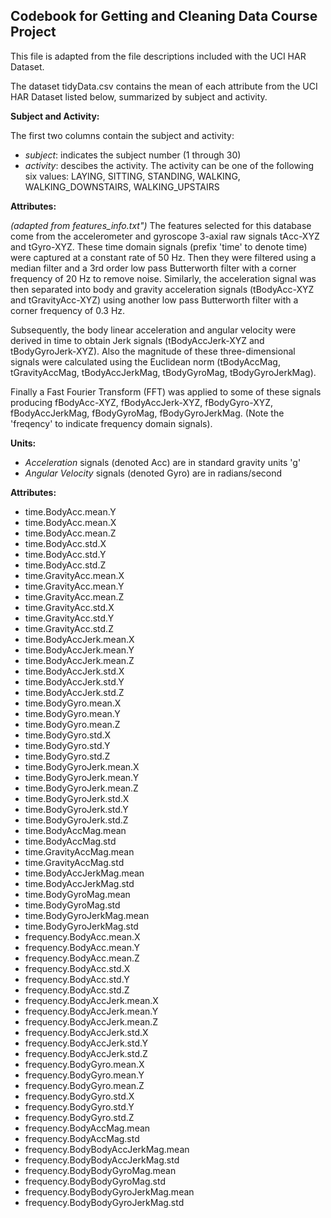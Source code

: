 ## Codebook for Getting and Cleaning Data Course Project

This file is adapted from the file descriptions included with the UCI HAR Dataset.

The dataset tidyData.csv contains the mean of each attribute from the UCI HAR Dataset listed below, summarized by subject and activity. 

**Subject and Activity:**

The first two columns contain the subject and activity:
- *subject*: indicates the subject number (1 through 30)
- *activity*: descibes the activity. The activity can be one of the following six values: LAYING, SITTING, STANDING, WALKING, WALKING_DOWNSTAIRS, WALKING_UPSTAIRS

**Attributes:**

*(adapted from features_info.txt")* The features selected for this database come from the accelerometer and gyroscope 3-axial raw signals tAcc-XYZ and tGyro-XYZ. These time domain signals (prefix 'time' to denote time) were captured at a constant rate of 50 Hz. Then they were filtered using a median filter and a 3rd order low pass Butterworth filter with a corner frequency of 20 Hz to remove noise. Similarly, the acceleration signal was then separated into body and gravity acceleration signals (tBodyAcc-XYZ and tGravityAcc-XYZ) using another low pass Butterworth filter with a corner frequency of 0.3 Hz. 

Subsequently, the body linear acceleration and angular velocity were derived in time to obtain Jerk signals (tBodyAccJerk-XYZ and tBodyGyroJerk-XYZ). Also the magnitude of these three-dimensional signals were calculated using the Euclidean norm (tBodyAccMag, tGravityAccMag, tBodyAccJerkMag, tBodyGyroMag, tBodyGyroJerkMag). 

Finally a Fast Fourier Transform (FFT) was applied to some of these signals producing fBodyAcc-XYZ, fBodyAccJerk-XYZ, fBodyGyro-XYZ, fBodyAccJerkMag, fBodyGyroMag, fBodyGyroJerkMag. (Note the 'freqency' to indicate frequency domain signals).

**Units:**
- *Acceleration* signals (denoted Acc) are in standard gravity units 'g'
- *Angular Velocity* signals (denoted Gyro) are in radians/second

**Attributes:**
- time.BodyAcc.mean.Y
- time.BodyAcc.mean.X
- time.BodyAcc.mean.Z
- time.BodyAcc.std.X
- time.BodyAcc.std.Y
- time.BodyAcc.std.Z
- time.GravityAcc.mean.X
- time.GravityAcc.mean.Y
- time.GravityAcc.mean.Z
- time.GravityAcc.std.X
- time.GravityAcc.std.Y
- time.GravityAcc.std.Z
- time.BodyAccJerk.mean.X
- time.BodyAccJerk.mean.Y
- time.BodyAccJerk.mean.Z
- time.BodyAccJerk.std.X
- time.BodyAccJerk.std.Y
- time.BodyAccJerk.std.Z
- time.BodyGyro.mean.X
- time.BodyGyro.mean.Y
- time.BodyGyro.mean.Z
- time.BodyGyro.std.X
- time.BodyGyro.std.Y
- time.BodyGyro.std.Z
- time.BodyGyroJerk.mean.X
- time.BodyGyroJerk.mean.Y
- time.BodyGyroJerk.mean.Z
- time.BodyGyroJerk.std.X
- time.BodyGyroJerk.std.Y
- time.BodyGyroJerk.std.Z
- time.BodyAccMag.mean
- time.BodyAccMag.std
- time.GravityAccMag.mean
- time.GravityAccMag.std
- time.BodyAccJerkMag.mean
- time.BodyAccJerkMag.std
- time.BodyGyroMag.mean
- time.BodyGyroMag.std
- time.BodyGyroJerkMag.mean
- time.BodyGyroJerkMag.std
- frequency.BodyAcc.mean.X
- frequency.BodyAcc.mean.Y
- frequency.BodyAcc.mean.Z
- frequency.BodyAcc.std.X
- frequency.BodyAcc.std.Y
- frequency.BodyAcc.std.Z
- frequency.BodyAccJerk.mean.X
- frequency.BodyAccJerk.mean.Y
- frequency.BodyAccJerk.mean.Z
- frequency.BodyAccJerk.std.X
- frequency.BodyAccJerk.std.Y
- frequency.BodyAccJerk.std.Z
- frequency.BodyGyro.mean.X
- frequency.BodyGyro.mean.Y
- frequency.BodyGyro.mean.Z
- frequency.BodyGyro.std.X
- frequency.BodyGyro.std.Y
- frequency.BodyGyro.std.Z
- frequency.BodyAccMag.mean
- frequency.BodyAccMag.std
- frequency.BodyBodyAccJerkMag.mean
- frequency.BodyBodyAccJerkMag.std
- frequency.BodyBodyGyroMag.mean
- frequency.BodyBodyGyroMag.std
- frequency.BodyBodyGyroJerkMag.mean
- frequency.BodyBodyGyroJerkMag.std
